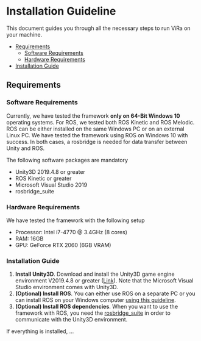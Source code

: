 # Installation Guideline
This document guides you through all the necessary steps to run ViRa on your machine. 

- [Requirements](#requirements)
  - [Software Requirements](#software-requirements)
  - [Hardware Requirements](#hardware-requirements)
- [Installation Guide](#installation-guide)

## Requirements

### Software Requirements
Currently, we have tested the framework **only on 64-Bit Windows 10** operating systems. For ROS, we tested both ROS Kinetic and ROS Melodic. ROS can be either installed on the same Windows PC or on an external Linux PC. We have tested the framework using ROS on Windows 10 with success. In both cases, a rosbridge is needed for data transfer between Unity and ROS. 

The following software packages are mandatory

- Unity3D 2019.4.8 or greater
- ROS Kinetic or greater
- Microsoft Visual Studio 2019
- rosbridge_suite

### Hardware Requirements
We have tested the framework with the following setup

- Processor: Intel i7-4770 @ 3.4GHz (8 cores)
- RAM: 16GB
- GPU: GeForce RTX 2060 (6GB VRAM)

### Installation Guide
1. **Install Unity3D**. Download and install the Unity3D game engine environment V2019.4.8 or greater ([Link](https://unity3d.com/de/get-unity/download)). Note that the Microsoft Visual Studio environment comes with Unity3D.
2. **(Optional) Install ROS**. You can either use ROS on a separate PC or you can install ROS on your Windows computer [using this guideline](http://wiki.ros.org/Installation/Windows). 
3. **(Optional) Install ROS dependencies**. When you want to use the framework with ROS, you need the [rosbridge_suite](http://wiki.ros.org/rosbridge_suite) in order to communicate with the Unity3D environment.

If everything is installed, ...
